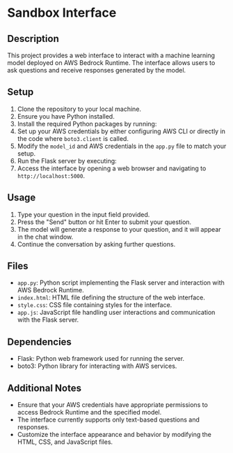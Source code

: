 # Sandbox Interface

## Description
This project provides a web interface to interact with a machine learning model deployed on AWS Bedrock Runtime. The interface allows users to ask questions and receive responses generated by the model.

## Setup
1. Clone the repository to your local machine.
2. Ensure you have Python installed.
3. Install the required Python packages by running:
4. Set up your AWS credentials by either configuring AWS CLI or directly in the code where `boto3.client` is called.
5. Modify the `model_id` and AWS credentials in the `app.py` file to match your setup.
6. Run the Flask server by executing:
7. Access the interface by opening a web browser and navigating to `http://localhost:5000`.

## Usage
1. Type your question in the input field provided.
2. Press the "Send" button or hit Enter to submit your question.
3. The model will generate a response to your question, and it will appear in the chat window.
4. Continue the conversation by asking further questions.

## Files
- `app.py`: Python script implementing the Flask server and interaction with AWS Bedrock Runtime.
- `index.html`: HTML file defining the structure of the web interface.
- `style.css`: CSS file containing styles for the interface.
- `app.js`: JavaScript file handling user interactions and communication with the Flask server.

## Dependencies
- Flask: Python web framework used for running the server.
- boto3: Python library for interacting with AWS services.

## Additional Notes
- Ensure that your AWS credentials have appropriate permissions to access Bedrock Runtime and the specified model.
- The interface currently supports only text-based questions and responses.
- Customize the interface appearance and behavior by modifying the HTML, CSS, and JavaScript files.



